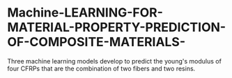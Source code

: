 # Machine-LEARNING-FOR-MATERIAL-PROPERTY-PREDICTION-OF-COMPOSITE-MATERIALS-
Three machine learning models develop to predict the young's modulus of four CFRPs that are the combination of two fibers and two resins. 
